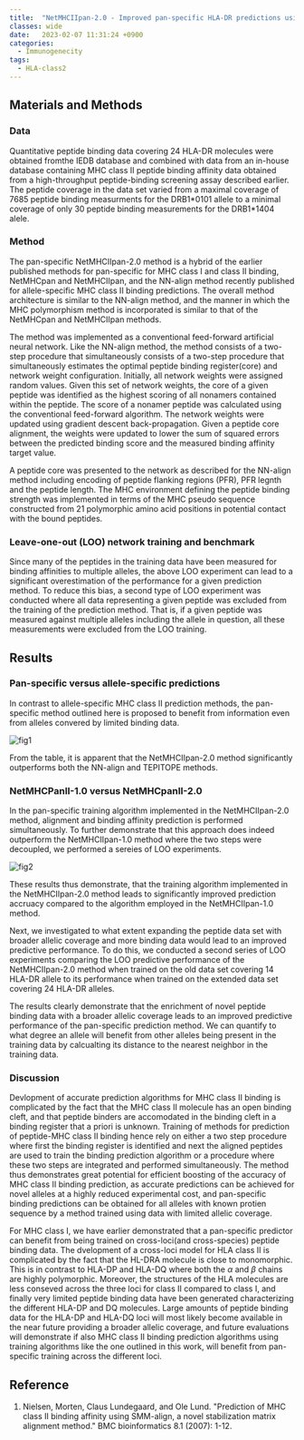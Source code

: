 ```yaml
---
title:  "NetMHCIIpan-2.0 - Improved pan-specific HLA-DR predictions using a novel concurrent alignment and weight optimization training procedure(2010)"
classes: wide
date:   2023-02-07 11:31:24 +0900
categories: 
  - Immunogenecity
tags:
  - HLA-class2
---
```


## Materials and Methods

### Data

Quantitative peptide binding data covering 24 HLA-DR molecules were obtained fromthe IEDB database and combined with data from an in-house database containing MHC class II peptide binding affinity data obtained from a high-throughput peptide-binding screening assay described earlier. The peptide coverage in the data set varied from a maximal coverage of 7685 peptide binding measurments for the DRB1\*0101 allele to a minimal coverage of only 30 peptide binding measurements for the DRB1\*1404 alele.

### Method

The pan-specific NetMHCIIpan-2.0 method is a hybrid of the earlier published methods for pan-specific for MHC class I and class II binding, NetMHCpan and NetMHCIIpan, and the NN-align method recently published for allele-specific MHC class II binding predictions. The overall method architecture is similar to the NN-align method, and the manner in which the MHC polymorphism method is incorporated is similar to that of the NetMHCpan and NetMHCIIpan methods.

The method was implemented as a conventional feed-forward artificial neural network. Like the NN-align method, the method consists of a two-step procedure that simultaneously consists of a two-step procedure that simultaneously estimates the optimal peptide binding register(core) and network weight configuration. Initially, all network weights were assigned random values. Given this set of network weights, the core of a given peptide was identified as the highest scoring of all nonamers contained within the peptide. The score of a nonamer peptide was calculated using the conventional feed-forward algorithm. The network weights were updated using gradient descent back-propagation. Given a peptide core alignment, the weights were updated to lower the sum of squared errors between the predicted binding score and the measured binding affinity target value.

A peptide core was presented to the network as described for the NN-align method including encoding of peptide flanking regions (PFR), PFR legnth and the peptide length. The MHC environment defining the peptide binding strength was implemented in terms of the MHC pseudo sequence constructed from 21 polymorphic amino acid positions in potential contact with the bound peptides.

### Leave-one-out (LOO) network training and benchmark

Since many of the peptides in the training data have been measured for binding affinities to multiple alleles, the above LOO experiment can lead to a significant overestimation of the performance for a given prediction method. To reduce this bias, a second type of LOO experiment was conducted where all data representing a given peptide was excluded from the training of the prediction method. That is, if a given peptide was measured against multiple alleles including the allele in question, all these measurements were excluded from the LOO training.

## Results

### Pan-specific versus allele-specific predictions

In contrast to allele-specific MHC class II prediction methods, the pan-specific method outlined here is proposed to benefit from information even from alleles convered by limited binding data. 

![fig1](https://jasonkim8652.github.io/assets/images/NetMHC2pan2_1.png)

From the table, it is apparent that the NetMHCIIpan-2.0 method significantly outperforms both the NN-align and TEPITOPE methods. 

### NetMHCPanII-1.0 versus NetMHCpanII-2.0

In the pan-specific training algorithm implemented in the NetMHCIIpan-2.0 method, alignment and binding affinity prediction is performed simultaneously. To further demonstrate that this approach does indeed outperform the NetMHCIIpan-1.0 method where the two steps were decoupled, we performed a sereies of LOO experiments. 

![fig2](https://jasonkim8652.github.io/assets/images/NetMHC2pan2_2.png)

These results thus demonstrate, that the training algorithm implemented in the NetMHCIIpan-2.0 method leads to significantly improved prediction accruacy compared to the algorithm employed in the NetMHCIIpan-1.0 method.

Next, we investigated to what extent expanding the peptide data set with broader allelic coverage and more binding data would lead to an improved predictive performance. To do this, we conducted a second series of LOO experiments comparing the LOO predictive performance of the NetMHCIIpan-2.0 method when trained on the old data set covering 14 HLA-DR allele to its performance when trained on the extended data set covering 24 HLA-DR alleles. 

The results clearly demonstrate that the enrichment of novel peptide binding data with a broader allelic coverage leads to an improved predictive performance of the pan-specific prediction method. We can quantify to what degree an allele will benefit from other alleles being present in the training data by calcualting its distance to the nearest neighbor in the training data.

### Discussion

Devlopment of accurate prediction algorithms for MHC class II binding is complicated by the fact that the MHC class II molecule has an open binding cleft, and that peptide binders are accomodated in the binding cleft in a binding register that a priori is unknown. Training of methods for prediction of peptide-MHC class II binding hence rely on either a two step procedure where first the binding register is identified and next the aligned peptides are used to train the binding prediction algorithm or a procedure where these two steps are integrated and performed simultaneously. The method thus demonstrates great potential for efficient boosting of the accuracy of MHC class II binding prediction, as accurate predictions can be achieved for novel alleles at a highly reduced experimental cost, and pan-specific binding predictions can be obtained for all alleles with known protien sequence by a method trained using data with limited allelic coverage.

For MHC class I, we have earlier demonstrated that a pan-specific predictor can benefit from being trained on cross-loci(and cross-species) peptide binding data. The dvelopment of a cross-loci model for HLA class II is complicated by the fact that the HL-DRA molecule is close to monomorphic. This is in contrast to HLA-DP and HLA-DQ where both the $\alpha$ and $\beta$ chains are highly polymorphic. Moreover, the structures of the HLA molecules are less conseved across the three loci for class II compared to class I, and finally very limited peptide binding data have been generated characterizing the different  HLA-DP and DQ molecules.  Large amounts of peptide binding data for the HLA-DP and HLA-DQ loci will most likely become available in the near future providing a broader allelic coverage, and future evaluations will demonstrate if also MHC class II binding prediction algorithms using training algorithms like the one outlined in this work, will benefit from pan-specific training across the different loci.

## Reference

1. Nielsen, Morten, Claus Lundegaard, and Ole Lund. "Prediction of MHC class II binding affinity using SMM-align, a novel stabilization matrix alignment method." BMC bioinformatics 8.1 (2007): 1-12.